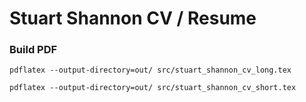 # Stuart Shannon CV / Resume

### Build PDF

```shell
pdflatex --output-directory=out/ src/stuart_shannon_cv_long.tex
```

```shell
pdflatex --output-directory=out/ src/stuart_shannon_cv_short.tex
```


